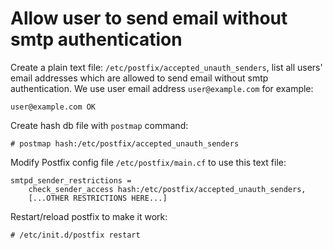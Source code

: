 # Allow user to send email without smtp authentication

Create a plain text file: `/etc/postfix/accepted_unauth_senders`, list all
users' email addresses which are allowed to send email without smtp
authentication. We use user email address `user@example.com` for example:

```
user@example.com OK
```

Create hash db file with `postmap` command:

```
# postmap hash:/etc/postfix/accepted_unauth_senders
```

Modify Postfix config file `/etc/postfix/main.cf` to use this text file:

```
smtpd_sender_restrictions = 
    check_sender_access hash:/etc/postfix/accepted_unauth_senders,
    [...OTHER RESTRICTIONS HERE...]
```

Restart/reload postfix to make it work:

```
# /etc/init.d/postfix restart
```
